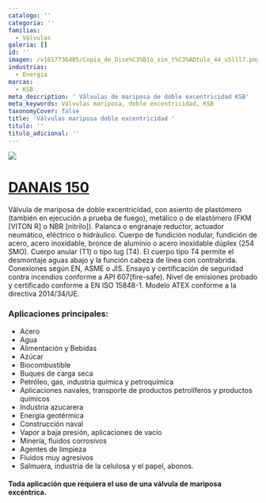 ```yaml
---
catalogo: ''
categoria: ''
familias:
  - Válvulas
galeria: []
id: ''
imagen: /v1617736405/Copia_de_Dise%C3%B1o_sin_t%C3%ADtulo_44_u5lll7.png
industrias:
  - Energía
marcas:
  - KSB
meta_description: ' Válvulas de mariposa de doble excentricidad KSB'
meta_keywords: Válvulas mariposa, doble excentricidad, KSB
taxonomyCover: false
title: 'Válvulas mariposa doble excentricidad '
titulo: ''
titulo_adicional: ''
---
```


![](https://res.cloudinary.com/novatec/v1596753800/es000427-danais-150_nmafk0.png)

# [**DANAIS 150**](https://products.ksb.com/es-es/productos/valvulas/danais-150-31496)

Válvula de mariposa de doble excentricidad, con asiento de plastómero (también en ejecución a prueba de fuego), metálico o de elastómero (FKM \[VITON R\] o NBR \[nitrilo\]). Palanca o engranaje reductor, actuador neumático, eléctrico o hidráulico. Cuerpo de fundición nodular, fundición de acero, acero inoxidable, bronce de aluminio o acero inoxidable dúplex (254 SMO). Cuerpo anular (T1) o tipo lug (T4). El cuerpo tipo T4 permite el desmontaje aguas abajo y la función cabeza de línea con contrabrida. Conexiones según EN, ASME o JIS. Ensayo y certificación de seguridad contra incendios conforme a API 607(fire-safe). Nivel de emisiones probado y certificado conforme a EN ISO 15848-1. Modelo ATEX conforme a la directiva 2014/34/UE.

### **Aplicaciones principales:**

- Acero
- Agua
- Alimentación y Bebidas
- Azúcar
- Biocombustible
- Buques de carga seca
- Petróleo, gas, industria química y petroquímica
- Aplicaciones navales, transporte de productos petrolíferos y productos químicos
- Industria azucarera
- Energía geotérmica
- Construcción naval
- Vapor a baja presión, aplicaciones de vacío
- Minería, fluidos corrosivos
- Agentes de limpieza
- Fluidos muy agresivos
- Salmuera, industria de la celulosa y el papel, abonos.

#### **Toda aplicación que requiera el uso de una válvula de mariposa excéntrica.**
